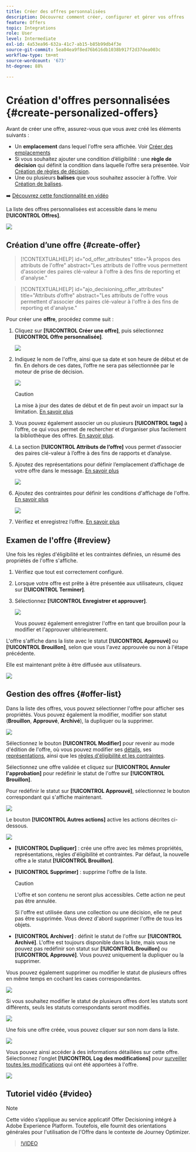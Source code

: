 ```yaml
---
title: Créer des offres personnalisées
description: Découvrez comment créer, configurer et gérer vos offres
feature: Offers
topic: Integrations
role: User
level: Intermediate
exl-id: 4a53ea96-632a-41c7-ab15-b85b99db4f3e
source-git-commit: 5ea04ea9f8ed76b616db1038b917f2d37dea003c
workflow-type: tm+mt
source-wordcount: '673'
ht-degree: 88%

---
```


# Création d&#39;offres personnalisées {#create-personalized-offers}

Avant de créer une offre, assurez-vous que vous avez créé les éléments suivants :

* Un **emplacement** dans lequel l&#39;offre sera affichée. Voir [Créer des emplacements](../offer-library/creating-placements.md)
* Si vous souhaitez ajouter une condition d’éligibilité : une **règle de décision** qui définit la condition dans laquelle l’offre sera présentée. Voir [Création de règles de décision](../offer-library/creating-decision-rules.md).
* Une ou plusieurs **balises** que vous souhaitez associer à l’offre. Voir [Création de balises](../offer-library/creating-tags.md).

➡️ [Découvrez cette fonctionnalité en vidéo](#video)

La liste des offres personnalisées est accessible dans le menu **[!UICONTROL Offres]**.

![](../assets/offers_list.png)

## Création d’une offre {#create-offer}

>[!CONTEXTUALHELP]
>id="od_offer_attributes"
>title="À propos des attributs de l&#39;offre"
>abstract="Les attributs de l&#39;offre vous permettent d&#39;associer des paires clé-valeur à l&#39;offre à des fins de reporting et d&#39;analyse."

>[!CONTEXTUALHELP]
>id="ajo_decisioning_offer_attributes"
>title="Attributs d’offre"
>abstract="Les attributs de l&#39;offre vous permettent d&#39;associer des paires clé-valeur à l&#39;offre à des fins de reporting et d&#39;analyse."

Pour créer une **offre**, procédez comme suit :

1. Cliquez sur **[!UICONTROL Créer une offre]**, puis sélectionnez **[!UICONTROL Offre personnalisée]**.

   ![](../assets/create_offer.png)

1. Indiquez le nom de l&#39;offre, ainsi que sa date et son heure de début et de fin. En dehors de ces dates, l’offre ne sera pas sélectionnée par le moteur de prise de décision.

   ![](../assets/offer_details.png)

   >[!CAUTION]
   >
   >La mise à jour des dates de début et de fin peut avoir un impact sur la limitation. [En savoir plus](add-constraints.md#capping-change-date)

1. Vous pouvez également associer un ou plusieurs **[!UICONTROL tags]** à l’offre, ce qui vous permet de rechercher et d’organiser plus facilement la bibliothèque des offres. [En savoir plus](creating-tags.md).

1. La section **[!UICONTROL Attributs de l’offre]** vous permet d’associer des paires clé-valeur à l’offre à des fins de rapports et d’analyse.

1. Ajoutez des représentations pour définir l’emplacement d’affichage de votre offre dans le message. [En savoir plus](add-representations.md)

   ![](../assets/channel-placement.png)

1. Ajoutez des contraintes pour définir les conditions d&#39;affichage de l&#39;offre. [En savoir plus](add-constraints.md)

   ![](../assets/offer-constraints-example.png)

1. Vérifiez et enregistrez l’offre. [En savoir plus](#review)

## Examen de l&#39;offre {#review}

Une fois les règles d&#39;éligibilité et les contraintes définies, un résumé des propriétés de l&#39;offre s&#39;affiche.

1. Vérifiez que tout est correctement configuré.

1. Lorsque votre offre est prête à être présentée aux utilisateurs, cliquez sur **[!UICONTROL Terminer]**.

1. Sélectionnez **[!UICONTROL Enregistrer et approuver]**.

   ![](../assets/offer_review.png)

   Vous pouvez également enregistrer l&#39;offre en tant que brouillon pour la modifier et l&#39;approuver ultérieurement.

L&#39;offre s&#39;affiche dans la liste avec le statut **[!UICONTROL Approuvé]** ou **[!UICONTROL Brouillon]**, selon que vous l&#39;avez approuvée ou non à l&#39;étape précédente.

Elle est maintenant prête à être diffusée aux utilisateurs.

![](../assets/offer_created.png)

## Gestion des offres {#offer-list}

Dans la liste des offres, vous pouvez sélectionner l&#39;offre pour afficher ses propriétés. Vous pouvez également la modifier, modifier son statut (**Brouillon**, **Approuvé**, **Archivé**), la dupliquer ou la supprimer.

![](../assets/offer_created.png)

Sélectionnez le bouton **[!UICONTROL Modifier]** pour revenir au mode d&#39;édition de l&#39;offre, où vous pouvez modifier ses [détails](#create-offer), ses [représentations](#representations), ainsi que les [règles d&#39;éligibilité et les contraintes](#eligibility).

Sélectionnez une offre validée et cliquez sur **[!UICONTROL Annuler l&#39;approbation]** pour redéfinir le statut de l&#39;offre sur **[!UICONTROL Brouillon]**.

Pour redéfinir le statut sur **[!UICONTROL Approuvé]**, sélectionnez le bouton correspondant qui s&#39;affiche maintenant.

![](../assets/offer_approve.png)

Le bouton **[!UICONTROL Autres actions]** active les actions décrites ci-dessous.

![](../assets/offer_more-actions.png)

* **[!UICONTROL Dupliquer]** : crée une offre avec les mêmes propriétés, représentations, règles d&#39;éligibilité et contraintes. Par défaut, la nouvelle offre a le statut **[!UICONTROL Brouillon]**.

* **[!UICONTROL Supprimer]** : supprime l&#39;offre de la liste.

   >[!CAUTION]
   >
   >L&#39;offre et son contenu ne seront plus accessibles. Cette action ne peut pas être annulée.
   >
   >Si l&#39;offre est utilisée dans une collection ou une décision, elle ne peut pas être supprimée. Vous devez d&#39;abord supprimer l&#39;offre de tous les objets.

* **[!UICONTROL Archiver]** : définit le statut de l&#39;offre sur **[!UICONTROL Archivé]**. L&#39;offre est toujours disponible dans la liste, mais vous ne pouvez pas redéfinir son statut sur **[!UICONTROL Brouillon]** ou **[!UICONTROL Approuvé]**. Vous pouvez uniquement la dupliquer ou la supprimer.

Vous pouvez également supprimer ou modifier le statut de plusieurs offres en même temps en cochant les cases correspondantes.

![](../assets/offer_multiple-selection.png)

Si vous souhaitez modifier le statut de plusieurs offres dont les statuts sont différents, seuls les statuts correspondants seront modifiés.

![](../assets/offer_change-status.png)

Une fois une offre créée, vous pouvez cliquer sur son nom dans la liste.

![](../assets/offer_click-name.png)

Vous pouvez ainsi accéder à des informations détaillées sur cette offre. Sélectionnez l&#39;onglet **[!UICONTROL Log des modifications]** pour [surveiller toutes les modifications](../get-started/user-interface.md#monitoring-changes) qui ont été apportées à l&#39;offre.

![](../assets/offer_information.png)

## Tutoriel vidéo {#video}

>[!NOTE]
>
>Cette vidéo s’applique au service applicatif Offer Decisioning intégré à Adobe Experience Platform. Toutefois, elle fournit des orientations générales pour l&#39;utilisation de l&#39;Offre dans le contexte de Journey Optimizer.

>[!VIDEO](https://video.tv.adobe.com/v/329375?quality=12)
